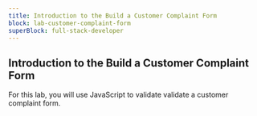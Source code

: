 ```yaml
---
title: Introduction to the Build a Customer Complaint Form
block: lab-customer-complaint-form
superBlock: full-stack-developer
---
```


## Introduction to the Build a Customer Complaint Form

For this lab, you will use JavaScript to validate validate a customer complaint form.
